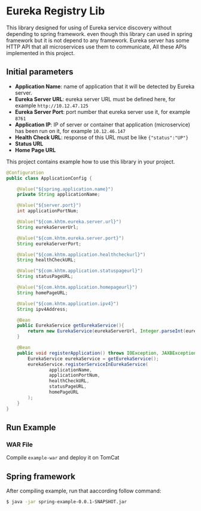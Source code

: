 # Eureka Registry Lib
This library designed for using of Eureka service discovery without depending to spring framework.
even though this library can used in spring framework but it is not depend to any framework. Eureka server has some HTTP
API that all microservices use them to communicate, All these APIs implemented in this project.

## Initial parameters
* **Application Name**: name of application that it will be detected by Eureka server.
* **Eureka Server URL**: eureka server URL must be defined here, for example ``http://10.12.47.125``
* **Eureka Server Port**: port number that eureka server use it, for example ``8761``
* **Application IP**: IP of server or container that application (microservice) has been run on it, for example ``10.12.46.147``
* **Health Check URL**: response of this URL must be like ``{"status":"UP"}``
* **Status URL**
* **Home Page URL**

This project contains example how to use this library in your project.
```java
@Configuration
public class ApplicationConfig {

    @Value("${spring.application.name}")
    private String applicationName;

    @Value("${server.port}")
    int applicationPortNum;

    @Value("${com.khtm.eureka.server.url}")
    String eurekaServerUrl;

    @Value("${com.khtm.eureka.server.port}")
    String eurekaServerPort;

    @Value("${com.khtm.application.healthcheckurl}")
    String healthCheckURL;

    @Value("${com.khtm.application.statuspageurl}")
    String statusPageURL;

    @Value("${com.khtm.application.homepageurl}")
    String homePageURL;

    @Value("${com.khtm.application.ipv4}")
    String ipv4Address;

    @Bean
    public EurekaService getEurekaService(){
        return new EurekaService(eurekaServerUrl, Integer.parseInt(eurekaServerPort), ipv4Address);
    }

    @Bean
    public void registerApplication() throws IOException, JAXBException, ParserConfigurationException, SAXException {
        EurekaService eurekaService = getEurekaService();
        eurekaService.registerServiceInEurekaService(
                applicationName,
                applicationPortNum,
                healthCheckURL,
                statusPageURL,
                homePageURL
        );
    }
}
``` 

## Run Example

### WAR File
Compile `example-war` and deploy it on TomCat

## Spring framework
After compiling example, run that aaccording follow command:
```bash
$ java -jar spring-example-0.0.1-SNAPSHOT.jar
```

